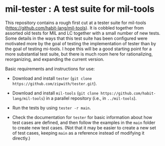 # mil-tester : A test suite for mil-tools

This repository contains a rough first cut at a tester suite for
mil-tools (https://github.com/habit-lang/mil-tools).  It is
cobbled together from assorted old tests for MIL and LC together
with a small number of new tests.  Some details in the ways that
this test suite has been configured were motivated more by the
goal of testing the implementation of tester than by the goal of
testing mi-tools.  I hope this will be a good starting point for a
more substantial test suite, but there is much room here for
rationalizing, reorganizing, and expanding the current version.

Basic requirements and instructions for use:

* Download and install `tester` (`git clone https://github.com/zipwith/tester.git`).

* Download and install `mil-tools` (`git clone https://github.com/habit-lang/mil-tools`) in a parallel repository (i.e., in `../mil-tools`).

* Run the tests by using `tester -r main`.

* Check the documentation for `tester` for basic information about how test cases are defined, and then follow the examples in the `main` folder to create new test cases.  (Not that it may be easier to create a new set of test cases, keeping `main` as a reference instead of modifying it directly.)

